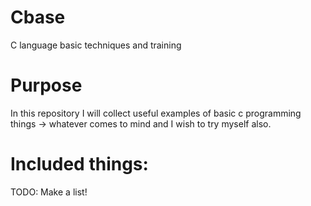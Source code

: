 # Cbase
C language basic techniques and training

# Purpose
In this repository I will collect useful examples of basic c programming things -> whatever comes to mind and I wish to try myself also.

# Included things:

TODO: Make a list!
